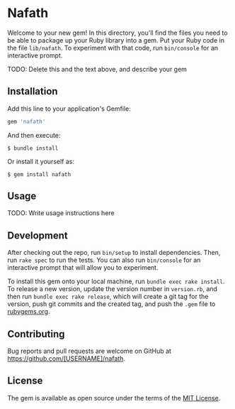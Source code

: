 # Nafath

Welcome to your new gem! In this directory, you'll find the files you need to be able to package up your Ruby library into a gem. Put your Ruby code in the file `lib/nafath`. To experiment with that code, run `bin/console` for an interactive prompt.

TODO: Delete this and the text above, and describe your gem

## Installation

Add this line to your application's Gemfile:

```ruby
gem 'nafath'
```

And then execute:

    $ bundle install

Or install it yourself as:

    $ gem install nafath

## Usage

TODO: Write usage instructions here

## Development

After checking out the repo, run `bin/setup` to install dependencies. Then, run `rake spec` to run the tests. You can also run `bin/console` for an interactive prompt that will allow you to experiment.

To install this gem onto your local machine, run `bundle exec rake install`. To release a new version, update the version number in `version.rb`, and then run `bundle exec rake release`, which will create a git tag for the version, push git commits and the created tag, and push the `.gem` file to [rubygems.org](https://rubygems.org).

## Contributing

Bug reports and pull requests are welcome on GitHub at https://github.com/[USERNAME]/nafath.

## License

The gem is available as open source under the terms of the [MIT License](https://opensource.org/licenses/MIT).
